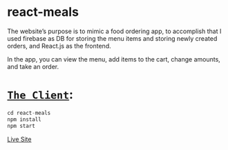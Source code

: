 # react-meals
The website’s purpose is to mimic a food ordering app, to accomplish that I used firebase as DB for storing the menu items and storing newly created orders, and React.js as the frontend.

In the app, you can view the menu, add items to the cart, change amounts, and take an order.
# [`The Client`](src/index.js):
```javascript
cd react-meals
npm install
npm start
```
[Live Site](https://tomer-react-meals.netlify.app/)
